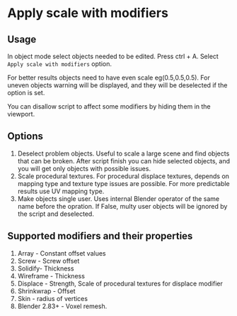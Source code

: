 # Apply scale with modifiers

## Usage

In object mode select objects needed to be edited. Press ctrl + A. Select `Apply scale with modifiers` option.

For better results objects need to have even scale eg(0.5,0.5,0.5). 
For uneven objects warning will be displayed, and they will be deselected if the option is set.

You can disallow script to affect some modifiers by hiding them in the viewport.

## Options

1. Deselect problem objects. Useful to scale a large scene and find objects that can be broken. 
After script finish you can hide selected objects, and you will get only objects with possible issues.
2. Scale procedural textures. For procedural displace textures, depends on mapping type and texture type issues are possible. 
For more predictable results use UV mapping type. 
3. Make objects single user. Uses internal Blender operator of the same name before the opration. 
If False, multy user objects will be ignored by the script and deselected.

## Supported modifiers and their properties

1. Array - Constant offset values
2. Screw - Screw offset
3. Solidify- Thickness
4. Wireframe - Thickness
5. Displace - Strength, Scale of procedural textures for displace modifier
6. Shrinkwrap - Offset
7. Skin - radius of vertices
8. Blender 2.83+ - Voxel remesh.
